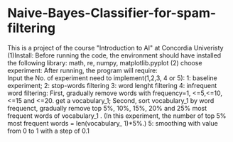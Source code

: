 # Naive-Bayes-Classifier-for-spam-filtering
This is a project of the course "Introduction to AI" at Concordia Univeristy
(1)Install: 
Before running the code, the environment should have installed the following library: math, re, numpy, matplotlib.pyplot 
(2) choose experiment:
After running, the program will require:  
Input the No. of experiment need to implement(1,2,3, 4 or 5):
  1: baseline experiment;
  2: stop-words filtering
  3: word lenght filtering
  4: infrequent word filtering: 
  First, gradually remove words with frequency=1, <=5,<=10,<=15 and <=20. get a vocabulary_1;
  Second, sort vocabulary_1 by word frequenct, gradually remove top 5%, 10%, 15%, 20% and 25% most frequent words of vocabulary_1 . 
   (In this experiment, the number of top 5% most frequent words = len(vocabulary_ 1)*5%.)
  5: smoothing with value from 0 to 1 with a step of 0.1

